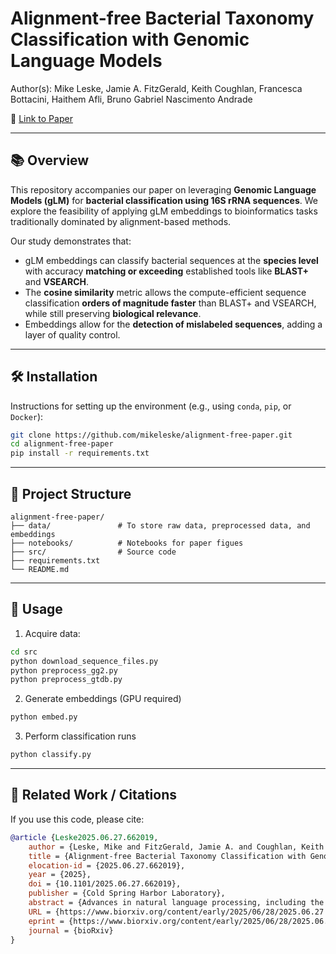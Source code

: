 # Alignment-free Bacterial Taxonomy Classification with Genomic Language Models

Author(s): Mike Leske, Jamie A. FitzGerald, Keith Coughlan, Francesca Bottacini, Haithem Afli, Bruno Gabriel Nascimento Andrade

📄 [Link to Paper](https://www.biorxiv.org/content/10.1101/2025.06.27.662019v1)

---

## 📚 Overview

This repository accompanies our paper on leveraging **Genomic Language Models (gLM)** for **bacterial classification using 16S rRNA sequences**. We explore the feasibility of applying gLM embeddings to bioinformatics tasks traditionally dominated by alignment-based methods.

Our study demonstrates that:

* gLM embeddings can classify bacterial sequences at the **species level** with accuracy **matching or exceeding** established tools like **BLAST+** and **VSEARCH**.
* The **cosine similarity** metric allows the compute-efficient sequence classification **orders of magnitude faster** than BLAST+ and VSEARCH, while still preserving **biological relevance**.
* Embeddings allow for the **detection of mislabeled sequences**, adding a layer of quality control.

---

## 🛠️ Installation

Instructions for setting up the environment (e.g., using `conda`, `pip`, or `Docker`):

```bash
git clone https://github.com/mikeleske/alignment-free-paper.git
cd alignment-free-paper
pip install -r requirements.txt
```

---

## 📂 Project Structure

```
alignment-free-paper/
├── data/               # To store raw data, preprocessed data, and embeddings
├── notebooks/          # Notebooks for paper figues
├── src/                # Source code
├── requirements.txt
└── README.md
```

---

## 🚀 Usage

1. Acquire data:

```bash
cd src
python download_sequence_files.py
python preprocess_gg2.py
python preprocess_gtdb.py
```

2. Generate embeddings (GPU required)

```bash
python embed.py
```

3. Perform classification runs

```bash
python classify.py
```

---

## 📎 Related Work / Citations

If you use this code, please cite:

```bibtex
@article {Leske2025.06.27.662019,
	author = {Leske, Mike and FitzGerald, Jamie A. and Coughlan, Keith and Bottacini, Francesca and Afli, Haithem and Andrade, Bruno Gabriel Nascimento},
	title = {Alignment-free Bacterial Taxonomy Classification with Genomic Language Models},
	elocation-id = {2025.06.27.662019},
	year = {2025},
	doi = {10.1101/2025.06.27.662019},
	publisher = {Cold Spring Harbor Laboratory},
	abstract = {Advances in natural language processing, including the ability to process long sequences, have paved the way for the development of Genomic Language Models (gLM). This study evaluates the feasibility of four models for bacterial classification using 16S rRNA sequences and demonstrates that gLM embeddings can be applied to effectively classify sequences at the species level, matching or outperforming the accuracy of established bioinformatics tools like BLAST+ and VSEARCH. We adopt cosine similarity as a computationally efficient metric, enabling classification orders of magnitude faster than current methods, and show that it carries biologically relevant signals. In addition, we demonstrate how sequence embeddings can be used to identify mislabeled sequences. Our findings place gLM embeddings as a promising alternative to traditional alignment-based methods, especially in large-scale applications such as metataxonomic assignments. Despite its wide potential, key challenges remain, including the sensitivity of embeddings to sequences of different lengths.Competing Interest StatementThe authors have declared no competing interest.European Commission, https://ror.org/00k4n6c32, 101182801},
	URL = {https://www.biorxiv.org/content/early/2025/06/28/2025.06.27.662019},
	eprint = {https://www.biorxiv.org/content/early/2025/06/28/2025.06.27.662019.full.pdf},
	journal = {bioRxiv}
}

```

